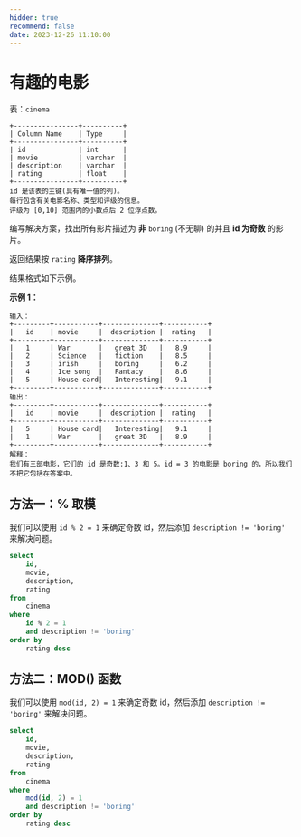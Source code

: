 ```yaml
---
hidden: true
recommend: false
date: 2023-12-26 11:10:00
---
```


# 有趣的电影

表：`cinema`

```
+----------------+----------+
| Column Name    | Type     |
+----------------+----------+
| id             | int      |
| movie          | varchar  |
| description    | varchar  |
| rating         | float    |
+----------------+----------+
id 是该表的主键(具有唯一值的列)。
每行包含有关电影名称、类型和评级的信息。
评级为 [0,10] 范围内的小数点后 2 位浮点数。
```

 

编写解决方案，找出所有影片描述为 **非** `boring` (不无聊) 的并且 **id 为奇数** 的影片。

返回结果按 `rating` **降序排列**。

结果格式如下示例。

 

**示例 1：**

```
输入：
+---------+-----------+--------------+-----------+
|   id    | movie     |  description |  rating   |
+---------+-----------+--------------+-----------+
|   1     | War       |   great 3D   |   8.9     |
|   2     | Science   |   fiction    |   8.5     |
|   3     | irish     |   boring     |   6.2     |
|   4     | Ice song  |   Fantacy    |   8.6     |
|   5     | House card|   Interesting|   9.1     |
+---------+-----------+--------------+-----------+
输出：
+---------+-----------+--------------+-----------+
|   id    | movie     |  description |  rating   |
+---------+-----------+--------------+-----------+
|   5     | House card|   Interesting|   9.1     |
|   1     | War       |   great 3D   |   8.9     |
+---------+-----------+--------------+-----------+
解释：
我们有三部电影，它们的 id 是奇数:1、3 和 5。id = 3 的电影是 boring 的，所以我们不把它包括在答案中。
```

## 方法一：% 取模

我们可以使用 `id % 2 = 1` 来确定奇数 id，然后添加 `description != 'boring'` 来解决问题。

```sql
select
    id,
    movie,
    description,
    rating
from
    cinema
where
    id % 2 = 1
    and description != 'boring'
order by
    rating desc
```

## 方法二：MOD() 函数

我们可以使用 `mod(id, 2) = 1` 来确定奇数 id，然后添加 `description != 'boring'` 来解决问题。

```sql
select
    id,
    movie,
    description,
    rating
from
    cinema
where
    mod(id, 2) = 1
    and description != 'boring'
order by
    rating desc
```

